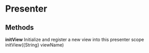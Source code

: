 # Presenter  

## Methods  

**initView** 
Initialize and register a new view into this presenter scope 
initView({String} viewName)